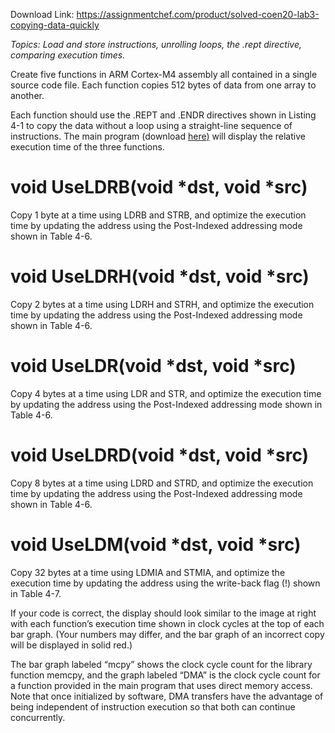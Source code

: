 Download Link: https://assignmentchef.com/product/solved-coen20-lab3-copying-data-quickly
<br>



<em>Topics: Load and store instructions, unrolling loops, the .rept directive, comparing execution times.      </em>

Create five functions in ARM Cortex-M4 assembly all contained in a single source code file. Each function copies 512 bytes of data from one array to another.

Each function should use the .REPT and .ENDR directives shown in Listing 4-1 to copy the data without a loop using a straight-line sequence of instructions. The main program (download <a href="http://www.cse.scu.edu/~dlewis/book3/labs/Lab3Main.c">here</a><a href="http://www.cse.scu.edu/~dlewis/book3/labs/Lab3Main.c">)</a> will display the relative execution time of the three functions.

<h1>void UseLDRB(void *dst, void *src)</h1>

Copy 1 byte at a time using LDRB and STRB, and optimize the execution time by updating the address using the Post-Indexed addressing mode shown in Table 4-6.

<h1>void UseLDRH(void *dst, void *src)</h1>

Copy 2 bytes at a time using LDRH and STRH, and optimize the execution time by updating the address using the Post-Indexed addressing mode shown in Table 4-6.

<h1>void UseLDR(void *dst, void *src)</h1>

Copy 4 bytes at a time using LDR and STR, and optimize the execution time by updating the address using the Post-Indexed addressing mode shown in Table 4-6.

<h1>void UseLDRD(void *dst, void *src)</h1>

Copy 8 bytes at a time using LDRD and STRD, and optimize the execution time by updating the address using the Post-Indexed addressing mode shown in Table 4-6.

<h1>void UseLDM(void *dst, void *src)</h1>

Copy 32 bytes at a time using LDMIA and STMIA, and optimize the execution time by updating the address using the write-back flag (!) shown in Table 4-7.

If your code is correct, the display should look similar to the image at right with each function’s execution time shown in clock cycles at the top of each bar graph. (Your numbers may differ, and the bar graph of an incorrect copy will be displayed in solid red.)

The bar graph labeled “mcpy” shows the clock cycle count for the library function memcpy, and the graph labeled “DMA” is the clock cycle count for a function provided in the main program that uses direct memory access. Note that once initialized by software, DMA transfers have the advantage of being independent of instruction execution so that both can continue concurrently.